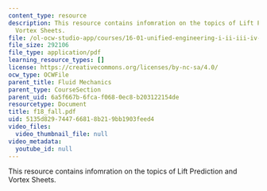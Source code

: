 ```yaml
---
content_type: resource
description: This resource contains infomration on the topics of Lift Prediction and
  Vortex Sheets.
file: /ol-ocw-studio-app/courses/16-01-unified-engineering-i-ii-iii-iv-fall-2005-spring-2006/5135d829744766818b219bb1903feed4_f18_fall.pdf
file_size: 292106
file_type: application/pdf
learning_resource_types: []
license: https://creativecommons.org/licenses/by-nc-sa/4.0/
ocw_type: OCWFile
parent_title: Fluid Mechanics
parent_type: CourseSection
parent_uid: 6a5f667b-6fca-f068-0ec8-b203122154de
resourcetype: Document
title: f18_fall.pdf
uid: 5135d829-7447-6681-8b21-9bb1903feed4
video_files:
  video_thumbnail_file: null
video_metadata:
  youtube_id: null
---
```

This resource contains infomration on the topics of Lift Prediction and Vortex Sheets.